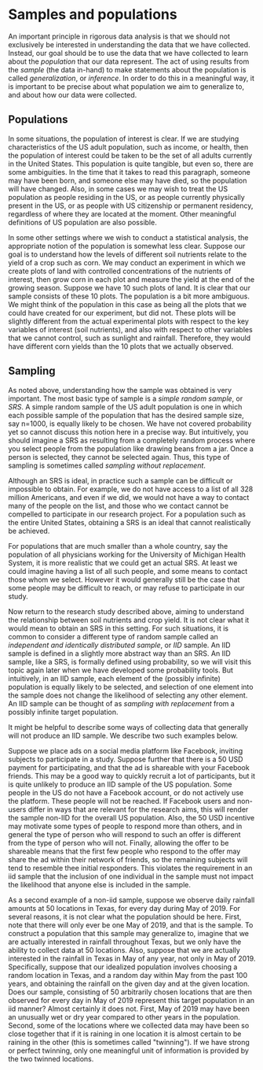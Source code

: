 Samples and populations
=======================

An important principle in rigorous data analysis is that we should not
exclusively be interested in understanding the data that we have
collected.  Instead, our goal should be to use the data that we have
collected to learn about the _population_ that our data represent.
The act of using results from the _sample_ (the data in-hand) to make
statements about the population is called _generalization_, or
_inference_. In order to do this in a meaningful way, it is important
to be precise about what population we aim to generalize to, and about
how our data were collected.

Populations
-----------

In some situations, the population of interest is clear.  If we are
studying characteristics of the US adult population, such as income,
or health, then the population of interest could be taken to be the
set of all adults currently in the United States.  This population is
quite tangible, but even so, there are some ambiguities.  In the time
that it takes to read this paragraph, someone may have been born, and
someone else may have died, so the population will have changed.
Also, in some cases we may wish to treat the US population as people
residing in the US, or as people currently physically present in the
US, or as people with US citizenship or permanent residency,
regardless of where they are located at the moment.  Other meaningful
definitions of US population are also possible.

In some other settings where we wish to conduct a statistical
analysis, the appropriate notion of the population is somewhat less
clear.  Suppose our goal is to understand how the levels of different
soil nutrients relate to the yield of a crop such as corn.  We may
conduct an experiment in which we create plots of land with controlled
concentrations of the nutrients of interest, then grow corn in each
plot and measure the yield at the end of the growing season.  Suppose
we have 10 such plots of land.  It is clear that our sample consists
of these 10 plots.  The population is a bit more ambiguous.  We might
think of the population in this case as being all the plots that we
could have created for our experiment, but did not.  These plots will
be slightly different from the actual experimental plots with respect
to the key variables of interest (soil nutrients), and also with
respect to other variables that we cannot control, such as sunlight
and rainfall.  Therefore, they would have different corn yields than
the 10 plots that we actually observed.

Sampling
--------

As noted above, understanding how the sample was obtained is very
important. The most basic type of sample is a _simple random sample_,
or _SRS_.  A simple random sample of the US adult population is one in
which each possible sample of the population that has the desired
sample size, say n=1000, is equally likely to be chosen.  We have not
covered probability yet so cannot discuss this notion here in a
precise way.  But intuitively, you should imagine a SRS as resulting
from a completely random process where you select people from the
population like drawing beans from a jar.  Once a person is selected,
they cannot be selected again.  Thus, this type of sampling is
sometimes called _sampling without replacement_.

Although an SRS is ideal, in practice such a sample can be difficult
or impossible to obtain.  For example, we do not have access to a list
of all 328 million Americans, and even if we did, we would not have a
way to contact many of the people on the list, and those who we
contact cannot be compelled to participate in our research
project. For a population such as the entire United States, obtaining
a SRS is an ideal that cannot realistically be achieved.

For populations that are much smaller than a whole country, say the
population of all physicians working for the University of Michigan
Health System, it is more realistic that we could get an actual SRS.
At least we could imagine having a list of all such people, and some
means to contact those whom we select.  However it would generally
still be the case that some people may be difficult to reach, or may
refuse to participate in our study.

Now return to the research study described above, aiming to understand
the relationship between soil nutrients and crop yield.  It is not
clear what it would mean to obtain an SRS in this setting.  For such
situations, it is common to consider a different type of random sample
called an _independent and identically distributed sample_, or _IID_
sample.  An IID sample is defined in a slightly more abstract way than
an SRS.  An IID sample, like a SRS, is formally defined using
probability, so we will visit this topic again later when we have
developed some probability tools.  But intuitively, in an IID sample,
each element of the (possibly infinite) population is equally likely
to be selected, and selection of one element into the sample does not
change the likelihood of selecting any other element.  An IID sample
can be thought of as _sampling with replacement_ from a possibly
infinite target population.

It might be helpful to describe some ways of collecting data that
generally will not produce an IID sample.  We describe two such
examples below.

Suppose we place ads on a social media platform like Facebook,
inviting subjects to participate in a study.  Suppose further that
there is a 50 USD payment for participating, and that the ad is
shareable with your Facebook friends.  This may be a good way to
quickly recruit a lot of participants, but it is quite unlikely to
produce an IID sample of the US population.  Some people in the US do
not have a Facebook account, or do not actively use the platform.
These people will not be reached.  If Facebook users and non-users
differ in ways that are relevant for the research aims, this will
render the sample non-IID for the overall US population.  Also, the 50
USD incentive may motivate some types of people to respond more than
others, and in general the type of person who will respond to such an
offer is different from the type of person who will not.  Finally,
allowing the offer to be shareable means that the first few people who
respond to the offer may share the ad within their network of friends,
so the remaining subjects will tend to resemble thee initial
responders.  This violates the requirement in an iid sample that the
inclusion of one individual in the sample must not impact the
likelihood that anyone else is included in the sample.

As a second example of a non-iid sample, suppose we observe daily
rainfall amounts at 50 locations in Texas, for every day during May of
2019.  For several reasons, it is not clear what the population should
be here.  First, note that there will only ever be one May of 2019,
and that is the sample.  To construct a population that this sample
may generalize to, imagine that we are actually interested in rainfall
throughout Texas, but we only have the ability to collect data at 50
locations.  Also, suppose that we are actually interested in the
rainfall in Texas in May of any year, not only in May of 2019.
Specifically, suppose that our idealized population involves choosing
a random location in Texas, and a random day within May from the past
100 years, and obtaining the rainfall on the given day and at the
given location.  Does our sample, consisting of 50 arbitrarily chosen
locations that are then observed for every day in May of 2019
represent this target population in an iid manner?  Almost certainly
it does not.  First, May of 2019 may have been an unusually wet or dry
year compared to other years in the population.  Second, some of the
locations where we collected data may have been so close together that
if it is raining in one location it is almost certain to be raining in
the other (this is sometimes called "twinning").  If we have strong or
perfect twinning, only one meaningful unit of information is provided
by the two twinned locations.
